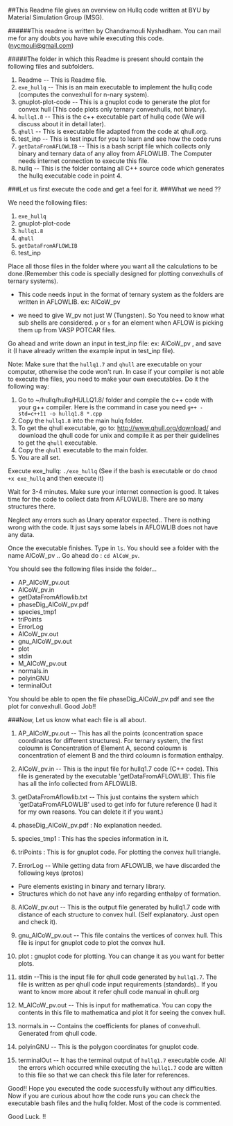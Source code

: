 
##This Readme file gives an overview on Hullq code written at BYU by Material Simulation Group (MSG).

######This readme is written by Chandramouli Nyshadham. You can mail me for any doubts you have while executing this code. ([nycmouli@gmail.com](mailto:nycmouli@gmail.com))

#####The folder in which this Readme is present should contain the following files and subfolders.

> 
1. Readme -- This is Readme file.
2. `exe_hullq` -- This is an main executable to implement the hullq code (computes the convexhull for n-nary system).
3. gnuplot-plot-code -- This is a gnuplot code to generate the plot for convex hull (This code plots only ternary  convexhulls, not binary).
4. `hullq1.8` -- This is the c++ executable part of hullq code (We will discuss about it in detail later).
5. `qhull` -- This is executable file adapted from the code at qhull.org.
6. test_inp -- This is test input for you to learn and see how the code runs
7. `getDataFromAFLOWLIB` -- This is a bash script file which collects only binary and ternary data of any alloy from AFLOWLIB. The Computer needs internet connection to execute this file.
8. hullq -- This is the folder containg all C++ source code which generates the hullq executable code in point 4.


###Let us first execute the code and get a feel for it.
###What we need ?? 

We need the following files:

1. `exe_hullq`
2. gnuplot-plot-code
3. `hullq1.8` 
4. `qhull` 
5. `getDataFromAFLOWLIB`
6. test_inp 


Place all those files in the folder where you want all the calculations to be done.(Remember this code is specially designed for plotting convexhulls of ternary systems).
 
* This code needs input in the format of ternary system as the folders are written in AFLOWLIB. ex: AlCoW\_pv 

* we need to give W\_pv not just W (Tungsten). So You need to know what sub shells are considered. `p` or `s` for an element when AFLOW is picking them up from VASP POTCAR files.


Go ahead and write down an input in test\_inp file: 
ex: AlCoW\_pv , and save it (I have already written the example input in test\_inp file).


Note: Make sure that the `hullq1.7` and `qhull` are executable on your computer, otherwise the code won't run. In case if your compiler is not able to execute the files, you need to make your own executables. Do it the following way:
1. Go to ~/hullq/hullq/HULLQ1.8/ folder and compile the c++ code with your g++ compiler. Here is the command in case you need `g++ -std=c++11 -o hullq1.8 *.cpp`
2. Copy the `hullq1.8` into the main hulq folder.
3. To get the qhull executable, go to: http://www.qhull.org/download/   and download the qhull code for unix and compile it as per their guidelines to get the `qhull` executable. 
4. Copy the `qhull` executable to the main folder. 
5. You are all set. 

Execute exe_hullq: `./exe_hullq` (See if the bash is executable or do `chmod +x exe_hullq` and then execute it)

Wait for 3-4 minutes. Make sure your internet connection is good. It takes time for the code to collect data from AFLOWLIB. There are so many structures there.

Neglect any errors such as Unary operator expected.. There is nothing wrong with the code. It just says some labels in AFLOWLIB does not have any data.

Once the executable finishes. Type in `ls`.
You should see a folder with the name AlCoW\_pv .. Go ahead do : `cd AlCoW_pv`.

You should see the following files inside the folder...

* AP\_AlCoW\_pv.out 
* AlCoW\_pv.in 
* getDataFromAflowlib.txt 
* phaseDig\_AlCoW\_pv.pdf 
* species\_tmp1 
* triPoints 
* ErrorLog 
* AlCoW\_pv.out 
* gnu\_AlCoW_pv.out 
* plot 
* stdin 
* M\_AlCoW_pv.out 
* normals.in 
* polyinGNU 
* terminalOut

You should be able to open the file phaseDig\_AlCoW_pv.pdf and see the plot for convexhull. Good Job!!

###Now, Let us know what each file is all about.

1. AP\_AlCoW_pv.out
-- This has all the points (concentration space coordinates for different structures). For ternary system, the first coloumn is Concentration of Element A, second coloumn is concentration of element B and the third coloumn is formation enthalpy.

2. AlCoW\_pv.in -- This is the input file for hullq1.7 code (C++ code). This file is generated by the executable 'getDataFromAFLOWLIB'. This file has all the info collected from AFLOWLIB.

3. getDataFromAflowlib.txt -- This just contains the system which 'getDataFromAFLOWLIB' used to get info for future reference (I had it for my own reasons. You can delete it if you want.)

4. phaseDig\_AlCoW_pv.pdf : No explanation needed.

5. species_tmp1 : This has the species information in it.

6. triPoints : This is for gnuplot code. For plotting the convex hull triangle.

7. ErrorLog -- While getting data from AFLOWLIB, we have discarded the following keys (protos) 

 *  Pure elements existing in binary and ternary library. 
 *  Structures which do not have any info regarding enthalpy of formation.  

8. AlCoW\_pv.out
-- This is the output file generated by hullq1.7 code with distance of each structure to convex hull. (Self explanatory. Just open and check it).

9. gnu\_AlCoW_pv.out -- This file contains the vertices of convex hull. This file is input for gnuplot code to plot the convex hull.

10. plot : gnuplot code for plotting. You can change it as you want for better plots.

11. stdin
--This is the input file for qhull code generated by `hullq1.7`. The file is written as per qhull code input requirements (standards).. If you want to know more about it refer qhull code manual in qhull.org

12. M\_AlCoW_pv.out -- This is input for mathematica. You can copy the contents in this file to mathematica and plot it for seeing the convex hull.

13. normals.in -- Contains the coefficients for planes of convexhull. Generated from qhull code.

14. polyinGNU -- This is the polygon coordinates for gnuplot code.

15. terminalOut -- It has the terminal output of `hullq1.7` executable code. All the errors which occurred while executing the `hullq1.7` code are witten to this file so that we can check this file later for references.

Good!! Hope you executed the code successfully without any difficulties. Now if you are curious about how the code runs you can check the executable bash files and the hullq folder.  Most of the code is commented. 

 Good Luck. !!
